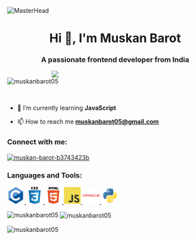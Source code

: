 ![MasterHead](https://res.cloudinary.com/practicaldev/image/fetch/s--PurSF_jJ--/c_imagga_scale,f_auto,fl_progressive,h_420,q_66,w_1000/https://dev-to-uploads.s3.amazonaws.com/i/h9hrqci095gjctvz9pmz.gif)
<h1 align="center">Hi 👋, I'm Muskan Barot</h1>
<h3 align="center">A passionate frontend developer from India</h3>
<img align="right" width="400" src="https://rareiio.com/wp-content/uploads/2020/02/Web-Development-Team.gif">
<p align="left"> <img src="https://komarev.com/ghpvc/?username=muskanbarot05&label=Profile%20views&color=0e75b6&style=flat" alt="muskanbarot05" /> </p>

<p align="left"> <a href="https://twitter.com/" target="blank"><img src="https://img.shields.io/twitter/follow/?logo=twitter&style=for-the-badge" alt="" /></a> </p>

- 🌱 I’m currently learning **JavaScript**

- 📫 How to reach me **muskanbarot05@gmail.com**

<h3 align="left">Connect with me:</h3>
<p align="left">
<a href="https://linkedin.com/in/muskan-barot-b3743423b" target="blank"><img align="center" src="https://raw.githubusercontent.com/rahuldkjain/github-profile-readme-generator/master/src/images/icons/Social/linked-in-alt.svg" alt="muskan-barot-b3743423b" height="30" width="40" /></a>
</p>

<h3 align="left">Languages and Tools:</h3>
<p align="left"> <a href="https://www.cprogramming.com/" target="_blank" rel="noreferrer"> <img src="https://raw.githubusercontent.com/devicons/devicon/master/icons/c/c-original.svg" alt="c" width="40" height="40"/> </a> <a href="https://www.w3schools.com/css/" target="_blank" rel="noreferrer"> <img src="https://raw.githubusercontent.com/devicons/devicon/master/icons/css3/css3-original-wordmark.svg" alt="css3" width="40" height="40"/> </a> <a href="https://www.w3.org/html/" target="_blank" rel="noreferrer"> <img src="https://raw.githubusercontent.com/devicons/devicon/master/icons/html5/html5-original-wordmark.svg" alt="html5" width="40" height="40"/> </a> <a href="https://developer.mozilla.org/en-US/docs/Web/JavaScript" target="_blank" rel="noreferrer"> <img src="https://raw.githubusercontent.com/devicons/devicon/master/icons/javascript/javascript-original.svg" alt="javascript" width="40" height="40"/> </a> <a href="https://www.oracle.com/" target="_blank" rel="noreferrer"> <img src="https://raw.githubusercontent.com/devicons/devicon/master/icons/oracle/oracle-original.svg" alt="oracle" width="40" height="40"/> </a> <a href="https://www.python.org" target="_blank" rel="noreferrer"> <img src="https://raw.githubusercontent.com/devicons/devicon/master/icons/python/python-original.svg" alt="python" width="40" height="40"/> </a> </p>

<p><img align="left" src="https://github-readme-stats.vercel.app/api/top-langs?username=muskanbarot05&show_icons=true&locale=en&layout=compact" alt="muskanbarot05" /></p>

<p>&nbsp;<img align="center" src="https://github-readme-stats.vercel.app/api?username=muskanbarot05&show_icons=true&locale=en" alt="muskanbarot05" /></p>

<p><img align="center" src="https://github-readme-streak-stats.herokuapp.com/?user=muskanbarot05&" alt="muskanbarot05" /></p>
